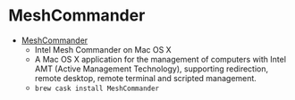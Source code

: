 # MeshCommander
- [MeshCommander](https://www.devtty.uk/apple/Intel_Mesh_Commander_on_Mac_OS_X/)
  -  Intel Mesh Commander on Mac OS X
  - A Mac OS X application for the management of computers with Intel AMT (Active Management Technology), supporting redirection, remote desktop, remote terminal and scripted management.
  - `brew cask install MeshCommander`
